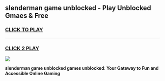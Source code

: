 
## slenderman game unblocked - Play Unblocked Gmaes & Free
<h3>
<a href="https://news.freeplayer.one?title=slenderman_game_unblocked&ref=23F">CLICK TO PLAY</a></h3>
<hr>

<h3>
<a href="https://news.freeplayer.one?title=slenderman_game_unblocked&ref=23F">CLICK 2 PLAY</a>
  
</h3>

<a href="https://news.freeplayer.one?title=slenderman_game_unblocked&ref=23F/"><img src="https://clearcache.store/games.png"></a>


**slenderman game unblocked games unblocked: Your Gateway to Fun and Accessible Online Gaming**
